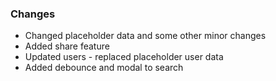 ### Changes
* Changed placeholder data and some other minor changes
* Added share feature
* Updated users - replaced placeholder user data
* Added debounce and modal to search